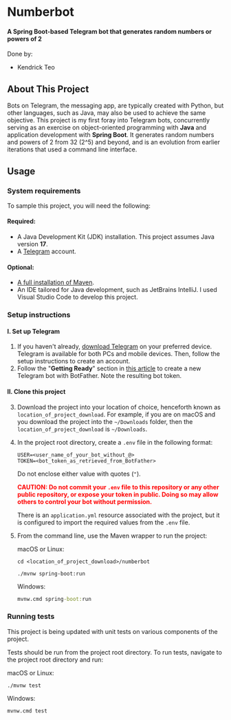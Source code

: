 # Numberbot
#### A Spring Boot-based Telegram bot that generates random numbers or powers of 2

Done by:
* Kendrick Teo

## About This Project

Bots on Telegram, the messaging app, are typically created with Python, but other languages, such as Java, may also be used to achieve the same objective. This project is my first foray into Telegram bots, concurrently serving as an exercise on object-oriented programming with **Java** and application development with **Spring Boot**. It generates random numbers and powers of 2 from 32 (2^5) and beyond, and is an evolution from earlier iterations that used a command line interface.

## Usage

### System requirements

To sample this project, you will need the following:

#### Required:

- A Java Development Kit (JDK) installation. This project assumes Java version **17**.
- A [Telegram](https://telegram.org/) account.

#### Optional:

- [A full installation of Maven](https://www.baeldung.com/install-maven-on-windows-linux-mac).
- An IDE tailored for Java development, such as JetBrains IntelliJ. I used Visual Studio Code to develop this project.

### Setup instructions

#### I. Set up Telegram

1. If you haven't already, [download Telegram](https://telegram.org/) on your preferred device. Telegram is available for both PCs and mobile devices. Then, follow the setup instructions to create an account.
2. Follow the "**Getting Ready**" section in [this article](https://core.telegram.org/bots/tutorial) to create a new Telegram bot with BotFather. Note the resulting bot token.


#### II. Clone this project

3. Download the project into your location of choice, henceforth known as `location_of_project_download`. For example, if you are on macOS and you download the project into the `~/Downloads` folder, then the `location_of_project_download` is `~/Downloads`.
4. In the project root directory, create a `.env` file in the following format:

    ```
    USER=<user_name_of_your_bot_without_@>
    TOKEN=<bot_token_as_retrieved_from_BotFather>
    ```

    Do not enclose either value with quotes (`"`).

    **<span style="color:red">CAUTION: Do not commit your `.env` file to this repository or any other public repository, or expose your token in public. Doing so may allow others to control your bot without permission.</span>**

    There is an `application.yml` resource associated with the project, but it is configured to import the required values from the `.env` file.

5. From the command line, use the Maven wrapper to run the project:

    macOS or Linux:
    ```shell
    cd <location_of_project_download>/numberbot

    ./mvnw spring-boot:run
    ```

    Windows:
    ```cmd
    mvnw.cmd spring-boot:run
    ```

### Running tests

This project is being updated with unit tests on various components of the project.

Tests should be run from the project root directory. To run tests, navigate to the project root directory and run:

macOS or Linux:
```shell
./mvnw test
```

Windows:
```cmd
mvnw.cmd test
```